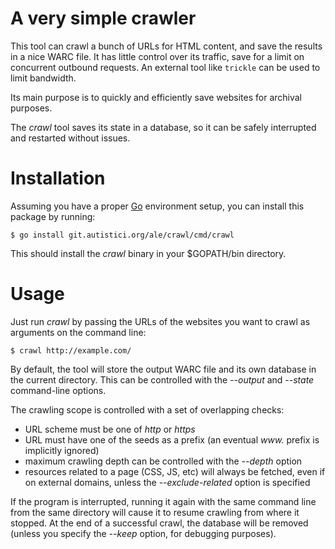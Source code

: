A very simple crawler
=====================

This tool can crawl a bunch of URLs for HTML content, and save the
results in a nice WARC file. It has little control over its traffic,
save for a limit on concurrent outbound requests. An external tool
like `trickle` can be used to limit bandwidth.

Its main purpose is to quickly and efficiently save websites for
archival purposes.

The *crawl* tool saves its state in a database, so it can be safely
interrupted and restarted without issues.

# Installation

Assuming you have a proper [Go](https://golang.org/) environment setup,
you can install this package by running:

    $ go install git.autistici.org/ale/crawl/cmd/crawl

This should install the *crawl* binary in your $GOPATH/bin directory.

# Usage

Just run *crawl* by passing the URLs of the websites you want to crawl
as arguments on the command line:

    $ crawl http://example.com/

By default, the tool will store the output WARC file and its own
database in the current directory. This can be controlled with the
*--output* and *--state* command-line options.

The crawling scope is controlled with a set of overlapping checks:

* URL scheme must be one of *http* or *https*
* URL must have one of the seeds as a prefix (an eventual *www.*
  prefix is implicitly ignored)
* maximum crawling depth can be controlled with the *--depth* option
* resources related to a page (CSS, JS, etc) will always be fetched,
  even if on external domains, unless the *--exclude-related* option
  is specified

If the program is interrupted, running it again with the same command
line from the same directory will cause it to resume crawling from
where it stopped. At the end of a successful crawl, the database will
be removed (unless you specify the *--keep* option, for debugging
purposes).
